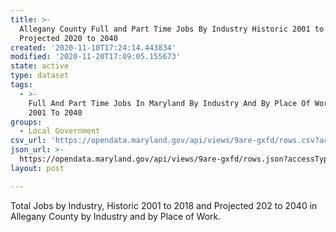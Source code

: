 ```yaml
---
title: >-
  Allegany County Full and Part Time Jobs By Industry Historic 2001 to 2018 and
  Projected 2020 to 2040
created: '2020-11-10T17:24:14.443834'
modified: '2020-11-20T17:09:05.155673'
state: active
type: dataset
tags:
  - >-
    Full And Part Time Jobs In Maryland By Industry And By Place Of Work From
    2001 To 2040
groups:
  - Local Government
csv_url: 'https://opendata.maryland.gov/api/views/9are-gxfd/rows.csv?accessType=DOWNLOAD'
json_url: >-
  https://opendata.maryland.gov/api/views/9are-gxfd/rows.json?accessType=DOWNLOAD
layout: post

---
```

Total Jobs by Industry, Historic 2001 to 2018 and Projected 202 to 2040 in Allegany County by Industry and by Place of Work.
